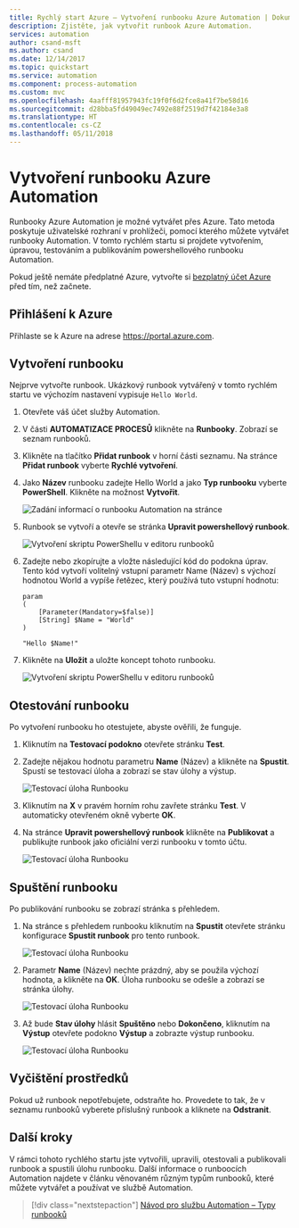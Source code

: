 ```yaml
---
title: Rychlý start Azure – Vytvoření runbooku Azure Automation | Dokumentace Microsoftu
description: Zjistěte, jak vytvořit runbook Azure Automation.
services: automation
author: csand-msft
ms.author: csand
ms.date: 12/14/2017
ms.topic: quickstart
ms.service: automation
ms.component: process-automation
ms.custom: mvc
ms.openlocfilehash: 4aafff81957943fc19f0f6d2fce8a41f7be58d16
ms.sourcegitcommit: d28bba5fd49049ec7492e88f2519d7f42184e3a8
ms.translationtype: HT
ms.contentlocale: cs-CZ
ms.lasthandoff: 05/11/2018
---
```

# <a name="create-an-azure-automation-runbook"></a>Vytvoření runbooku Azure Automation

Runbooky Azure Automation je možné vytvářet přes Azure. Tato metoda poskytuje uživatelské rozhraní v prohlížeči, pomocí kterého můžete vytvářet runbooky Automation. V tomto rychlém startu si projdete vytvořením, úpravou, testováním a publikováním powershellového runbooku Automation.

Pokud ještě nemáte předplatné Azure, vytvořte si [bezplatný účet Azure](https://azure.microsoft.com/free/?WT.mc_id=A261C142F) před tím, než začnete.

## <a name="log-in-to-azure"></a>Přihlášení k Azure

Přihlaste se k Azure na adrese https://portal.azure.com.

## <a name="create-runbook"></a>Vytvoření runbooku

Nejprve vytvořte runbook. Ukázkový runbook vytvářený v tomto rychlém startu ve výchozím nastavení vypisuje `Hello World`.

1. Otevřete váš účet služby Automation.

1. V části **AUTOMATIZACE PROCESŮ** klikněte na **Runbooky**. Zobrazí se seznam runbooků.

1. Klikněte na tlačítko **Přidat runbook** v horní části seznamu. Na stránce **Přidat runbook** vyberte **Rychlé vytvoření**.

1. Jako **Název** runbooku zadejte Hello World a jako **Typ runbooku** vyberte **PowerShell**. Klikněte na možnost **Vytvořit**.

   ![Zadání informací o runbooku Automation na stránce](./media/automation-quickstart-create-runbook/automation-create-runbook-configure.png)

1. Runbook se vytvoří a otevře se stránka **Upravit powershellový runbook**.

    ![Vytvoření skriptu PowerShellu v editoru runbooků](./media/automation-quickstart-create-runbook/automation-edit-runbook-empty.png)

1. Zadejte nebo zkopírujte a vložte následující kód do podokna úprav. Tento kód vytvoří volitelný vstupní parametr Name (Název) s výchozí hodnotou World a vypíše řetězec, který používá tuto vstupní hodnotu:
   
   ```powershell-interactive
   param
   (
       [Parameter(Mandatory=$false)]
       [String] $Name = "World"
   )

   "Hello $Name!"
   ```

1. Klikněte na **Uložit** a uložte koncept tohoto runbooku.

    ![Vytvoření skriptu PowerShellu v editoru runbooků](./media/automation-quickstart-create-runbook/automation-edit-runbook.png)

## <a name="test-the-runbook"></a>Otestování runbooku

Po vytvoření runbooku ho otestujete, abyste ověřili, že funguje.

1. Kliknutím na **Testovací podokno** otevřete stránku **Test**.

1. Zadejte nějakou hodnotu parametru **Name** (Název) a klikněte na **Spustit**. Spustí se testovací úloha a zobrazí se stav úlohy a výstup.

    ![Testovací úloha Runbooku](./media/automation-quickstart-create-runbook/automation-test-runbook.png)

1. Kliknutím na **X** v pravém horním rohu zavřete stránku **Test**. V automaticky otevřeném okně vyberte **OK**.

1. Na stránce **Upravit powershellový runbook** klikněte na **Publikovat** a publikujte runbook jako oficiální verzi runbooku v tomto účtu.

   ![Testovací úloha Runbooku](./media/automation-quickstart-create-runbook/automation-hello-world-runbook-job.png)

## <a name="run-the-runbook"></a>Spuštění runbooku

Po publikování runbooku se zobrazí stránka s přehledem.

1. Na stránce s přehledem runbooku kliknutím na **Spustit** otevřete stránku konfigurace **Spustit runbook** pro tento runbook.

   ![Testovací úloha Runbooku](./media/automation-quickstart-create-runbook/automation-hello-world-runbook-start.png)

1. Parametr **Name** (Název) nechte prázdný, aby se použila výchozí hodnota, a klikněte na **OK**. Úloha runbooku se odešle a zobrazí se stránka úlohy.

   ![Testovací úloha Runbooku](./media/automation-quickstart-create-runbook/automation-job-page.png)

1. Až bude **Stav úlohy** hlásit **Spuštěno** nebo **Dokončeno**, kliknutím na **Výstup** otevřete podokno **Výstup** a zobrazte výstup runbooku.

   ![Testovací úloha Runbooku](./media/automation-quickstart-create-runbook/automation-hello-world-runbook-job-output.png)

## <a name="clean-up-resources"></a>Vyčištění prostředků

Pokud už runbook nepotřebujete, odstraňte ho. Provedete to tak, že v seznamu runbooků vyberete příslušný runbook a kliknete na **Odstranit**.

## <a name="next-steps"></a>Další kroky

V rámci tohoto rychlého startu jste vytvořili, upravili, otestovali a publikovali runbook a spustili úlohu runbooku. Další informace o runboocích Automation najdete v článku věnovaném různým typům runbooků, které můžete vytvářet a používat ve službě Automation.

> [!div class="nextstepaction"]
> [Návod pro službu Automation – Typy runbooků](./automation-runbook-types.md)

